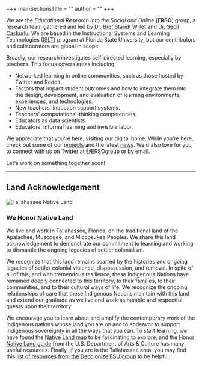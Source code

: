 +++
mainSectionsTitle = ""
author = ""
+++

We are the *Educational Research into the Social and Online* (**ERSO**) group, a research team gathered and led by [Dr. Bret Staudt Willet] and [Dr. Secil Caskurlu]. We are based in the Instructional Systems and Learning Technologies ([ISLT]) program at Florida State University, but our contributors and collaborators are global in scope.

Broadly, our research investigates self-directed learning, especially by teachers. This focus covers areas including:

- Networked learning in online communities, such as those hosted by Twitter and Reddit.
- Factors that impact student outcomes and how to integrate them into the design, development, and evaluation of learning environments, experiences, and technologies.
- New teachers' induction support systems.
- Teachers' computational-thinking competencies.
- Educators as data scientists.
- Educators' informal learning and invisible labor.

We appreciate that you're here, visiting our digital home. While you're here, check out some of our [projects] and the latest [news]. We'd also love for you to connect with us on Twitter at [@ERSOgroup] or by [email].

Let's work on something together soon!

---

## Land Acknowledgement

![Tallahassee Native Land](/images/land.png)

### We Honor Native Land

We live and work in Tallahassee, Florida, on the traditional land of the Apalachee, Muscogee, and Miccosukee Peoples. We share this land acknowledgement to demonstrate our commitment to learning and working to dismantle the ongoing legacies of settler colonialism. 

We recognize that this land remains scarred by the histories and ongoing legacies of settler colonial violence, dispossession, and removal. In spite of all of this, and with tremendous resilience, these Indigenous Nations have remained deeply connected to this territory, to their families, to their communities, and to their cultural ways of life. We recognize the ongoing relationships of care that these Indigenous Nations maintain with this land and extend our gratitude as we live and work as humble and respectful guests upon their territory. 

We encourage you to learn about and amplify the contemporary work of the Indigenous nations whose land you are on and to endeavor to support Indigenous sovereignty in all the ways that you can. To start learning, we have found the [Native Land map] to be fascinating to explore, and the [Honor Native Land guide] from the U.S. Department of Arts & Culture has many useful resources. Finally, if you are in the Tallahassee area, you may find this [list of resources from the Decolonize FSU group] to be helpful.



[Dr. Bret Staudt Willet]: https://bretsw.com/
[Dr. Secil Caskurlu]: https://secilcaskurlu.wordpress.com/
[ISLT]: https://education.fsu.edu/islt
[news]: /posts
[projects]: /projects
[@ERSOgroup]: https://twitter.com/ERSOgroup
[email]: mailto:bret.staudtwillet@fsu.edu
[Native Land map]: https://native-land.ca/
[Honor Native Land guide]: https://usdac.us/nativeland/
[list of resources from the Decolonize FSU group]: https://linktr.ee/decolonizefsu
